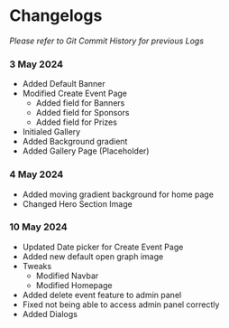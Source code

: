 # Changelogs
_Please refer to Git Commit History for previous Logs_

### 3 May 2024
- Added Default Banner
- Modified Create Event Page
  - Added field for Banners
  - Added field for Sponsors
  - Added field for Prizes
- Initialed Gallery
- Added Background gradient
- Added Gallery Page (Placeholder)

### 4 May 2024
- Added moving gradient background for home page
- Changed Hero Section Image

### 10 May 2024
- Updated Date picker for Create Event Page
- Added new default open graph image
- Tweaks
  - Modified Navbar
  - Modified Homepage
- Added delete event feature to admin panel
- Fixed not being able to access admin panel correctly
- Added Dialogs